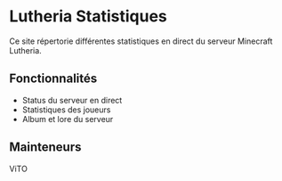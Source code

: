 # Lutheria Statistiques
Ce site répertorie différentes statistiques en direct du serveur Minecraft Lutheria.

## Fonctionnalités
  - Status du serveur en direct
  - Statistiques des joueurs
  - Album et lore du serveur

## Mainteneurs
ViTO
